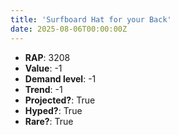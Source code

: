 ```yaml
---
title: 'Surfboard Hat for your Back'
date: 2025-08-06T00:00:00Z
---
```

- **RAP**: 3208
- **Value**: -1
- **Demand level**: -1
- **Trend**: -1
- **Projected?**: True
- **Hyped?**: True
- **Rare?**: True
